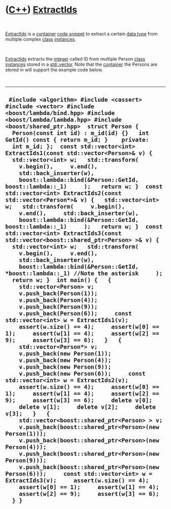 



 

 

 

 

 

([C++](Cpp.htm)) [ExtractIds](CppExtractIds.htm)
================================================

 

[ExtractIds](CppExtractIds.htm) is a [container](CppContainer.htm) [code
snippet](CppCodeSnippets.htm) to extract a certain [data
type](CppDataType.htm) from multiple complex [class](CppClass.htm)
[instances](CppInstance.htm).

 

[ExtractIds](CppExtractIds.htm) extracts the [integer](CppInt.htm)
called ID from multiple Person [class](CppClass.htm)
[instances](CppInstance.htm) stored in a [std::vector](CppVector.htm).
Note that the [container](CppContainer.htm) the Persons are stored in
will support the example code below.

 

  ---------------------------------------------------------------------------------------------------------------------------------------------------------------------------------------------------------------------------------------------------------------------------------------------------------------------------------------------------------------------------------------------------------------------------------------------------------------------------------------------------------------------------------------------------------------------------------------------------------------------------------------------------------------------------------------------------------------------------------------------------------------------------------------------------------------------------------------------------------------------------------------------------------------------------------------------------------------------------------------------------------------------------------------------------------------------------------------------------------------------------------------------------------------------------------------------------------------------------------------------------------------------------------------------------------------------------------------------------------------------------------------------------------------------------------------------------------------------------------------------------------------------------------------------------------------------------------------------------------------------------------------------------------------------------------------------------------------------------------------------------------------------------------------------------------------------------------------------------------------------------------------------------------------------------------------------------------------------------------------------------------------------------------------------------------------------------------------------------------------------------------------------------------------------------------------------------------------------------------------------------------------------------------------------------------------------------
  ` #include <algorithm> #include <cassert> #include <vector> #include <boost/lambda/bind.hpp> #include <boost/lambda/lambda.hpp> #include <boost/shared_ptr.hpp>  struct Person {   Person(const int id) : m_id(id) {}   int GetId() const { return m_id; }    private:   int m_id; };  const std::vector<int> ExtractIds1(const std::vector<Person>& v) {   std::vector<int> w;   std::transform(     v.begin(),     v.end(),     std::back_inserter(w),     boost::lambda::bind(&Person::GetId, boost::lambda::_1)     );   return w; }  const std::vector<int> ExtractIds2(const std::vector<Person*>& v) {   std::vector<int> w;   std::transform(     v.begin(),     v.end(),     std::back_inserter(w),     boost::lambda::bind(&Person::GetId, boost::lambda::_1)     );   return w; }  const std::vector<int> ExtractIds3(const std::vector<boost::shared_ptr<Person> >& v) {   std::vector<int> w;   std::transform(     v.begin(),     v.end(),     std::back_inserter(w),     boost::lambda::bind(&Person::GetId, *boost::lambda::_1) //Note the asterisk     );   return w; }  int main() {   {     std::vector<Person> v;     v.push_back(Person(1));     v.push_back(Person(4));     v.push_back(Person(9));     v.push_back(Person(6));     const std::vector<int> w = ExtractIds1(v);     assert(w.size() == 4);     assert(w[0] == 1);     assert(w[1] == 4);     assert(w[2] == 9);     assert(w[3] == 6);   }   {     std::vector<Person*> v;     v.push_back(new Person(1));     v.push_back(new Person(4));     v.push_back(new Person(9));     v.push_back(new Person(6));     const std::vector<int> w = ExtractIds2(v);     assert(w.size() == 4);     assert(w[0] == 1);     assert(w[1] == 4);     assert(w[2] == 9);     assert(w[3] == 6);     delete v[0];     delete v[1];     delete v[2];     delete v[3];   }   {     std::vector<boost::shared_ptr<Person> > v;     v.push_back(boost::shared_ptr<Person>(new Person(1)));     v.push_back(boost::shared_ptr<Person>(new Person(4)));     v.push_back(boost::shared_ptr<Person>(new Person(9)));     v.push_back(boost::shared_ptr<Person>(new Person(6)));     const std::vector<int> w = ExtractIds3(v);     assert(w.size() == 4);     assert(w[0] == 1);     assert(w[1] == 4);     assert(w[2] == 9);     assert(w[3] == 6);   } }`
  ---------------------------------------------------------------------------------------------------------------------------------------------------------------------------------------------------------------------------------------------------------------------------------------------------------------------------------------------------------------------------------------------------------------------------------------------------------------------------------------------------------------------------------------------------------------------------------------------------------------------------------------------------------------------------------------------------------------------------------------------------------------------------------------------------------------------------------------------------------------------------------------------------------------------------------------------------------------------------------------------------------------------------------------------------------------------------------------------------------------------------------------------------------------------------------------------------------------------------------------------------------------------------------------------------------------------------------------------------------------------------------------------------------------------------------------------------------------------------------------------------------------------------------------------------------------------------------------------------------------------------------------------------------------------------------------------------------------------------------------------------------------------------------------------------------------------------------------------------------------------------------------------------------------------------------------------------------------------------------------------------------------------------------------------------------------------------------------------------------------------------------------------------------------------------------------------------------------------------------------------------------------------------------------------------------------------------

 

 

 

 

 





 



